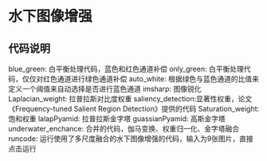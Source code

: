 # 水下图像增强
## 代码说明
blue_green: 白平衡处理代码，蓝色和红色通道补偿
only_green: 白平衡处理代码，仅仅对红色通道进行绿色通道补偿
auto_white: 根据绿色与蓝色通道的比值来定义一个阈值来自动选择是否进行蓝色通道
imsharp: 图像锐化
Laplacian_weight: 拉普拉斯对比度权重
saliency_detection:显著性权重，论文《Frequency-tuned Salient Region Detection》提供的代码
Saturation_weight: 饱和权重
lalapPyamid: 拉普拉斯金字塔
guassianPyamid: 高斯金字塔
underwater_enchance: 合并的代码，伽马变换、权重归一化、金字塔融合
runcode:  运行使用了多尺度融合的水下图像增强的代码，输入为9张图片，直接点击运行
